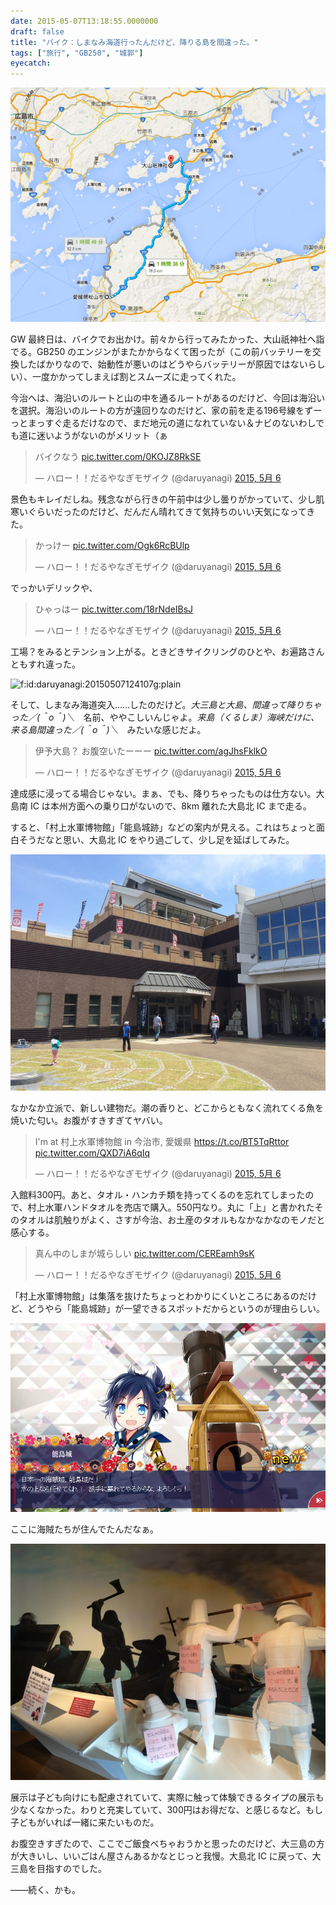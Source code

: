 ```yaml
---
date: 2015-05-07T13:18:55.0000000
draft: false
title: "バイク：しまなみ海道行ったんだけど、降りる島を間違った。"
tags: ["旅行", "GB250", "城郭"]
eyecatch: 
---
```

<p><span itemscope itemtype="http://schema.org/Photograph"><img src="20150507124345.png" alt="f:id:daruyanagi:20150507124345p:plain" title="f:id:daruyanagi:20150507124345p:plain" class="hatena-fotolife" itemprop="image"></span></p><p>GW 最終日は、バイクでお出かけ。前々から行ってみたかった、大山祇神社へ詣でる。GB250 のエンジンがまたかからなくて困ったが（この前バッテリーを交換したばかりなので、始動性が悪いのはどうやらバッテリーが原因ではないらしい）、一度かかってしまえば割とスムーズに走ってくれた。</p><p>今治へは、海沿いのルートと山の中を通るルートがあるのだけど、今回は海沿いを選択。海沿いのルートの方が遠回りなのだけど、家の前を走る196号線をずーっとまっすぐ走るだけなので、まだ地元の道になれていない＆ナビのないわしでも道に迷いようがないのがメリット（ぁ</p><p><blockquote class="twitter-tweet" lang="ja"><p lang="ja" dir="ltr">バイクなう <a href="http://t.co/0KOJZ8RkSE">pic.twitter.com/0KOJZ8RkSE</a></p>&mdash; ハロー！！だるやなぎモザイク (@daruyanagi) <a href="https://twitter.com/daruyanagi/status/595776013541515266">2015, 5月 6</a></blockquote><script async src="//platform.twitter.com/widgets.js" charset="utf-8"></script></p><p>景色もキレイだしね。残念ながら行きの午前中は少し曇りがかっていて、少し肌寒いぐらいだったのだけど、だんだん晴れてきて気持ちのいい天気になってきた。</p><p><blockquote class="twitter-tweet" lang="ja"><p lang="ja" dir="ltr">かっけー <a href="http://t.co/Ogk6RcBUlp">pic.twitter.com/Ogk6RcBUlp</a></p>&mdash; ハロー！！だるやなぎモザイク (@daruyanagi) <a href="https://twitter.com/daruyanagi/status/595776606188220418">2015, 5月 6</a></blockquote><script async src="//platform.twitter.com/widgets.js" charset="utf-8"></script></p><p>でっかいデリックや、</p><p><blockquote class="twitter-tweet" lang="ja"><p lang="ja" dir="ltr">ひゃっはー <a href="http://t.co/18rNdeIBsJ">pic.twitter.com/18rNdeIBsJ</a></p>&mdash; ハロー！！だるやなぎモザイク (@daruyanagi) <a href="https://twitter.com/daruyanagi/status/595777784280174593">2015, 5月 6</a></blockquote><script async src="//platform.twitter.com/widgets.js" charset="utf-8"></script></p><p>工場？をみるとテンション上がる。ときどきサイクリングのひとや、お遍路さんともすれ違った。</p><p><span itemscope itemtype="http://schema.org/Photograph"><img src="http://cdn-ak.f.st-hatena.com/images/fotolife/d/daruyanagi/20150507/20150507124107.gif" alt="f:id:daruyanagi:20150507124107g:plain" title="f:id:daruyanagi:20150507124107g:plain" class="hatena-fotolife" itemprop="image"></span></p><p>そして、しまなみ海道突入……したのだけど。<i>大三島と大島、間違って降りちゃった／(＾o＾)＼　</i>名前、ややこしいんじゃよ。<i>来島（くるしま）海峡だけに、来る島間違った／(＾o＾)＼　</i>みたいな感じだよ。</p><p><blockquote class="twitter-tweet" lang="ja"><p lang="ja" dir="ltr">伊予大島？ お腹空いたーーー <a href="http://t.co/agJhsFklkO">pic.twitter.com/agJhsFklkO</a></p>&mdash; ハロー！！だるやなぎモザイク (@daruyanagi) <a href="https://twitter.com/daruyanagi/status/595785343011528704">2015, 5月 6</a></blockquote><script async src="//platform.twitter.com/widgets.js" charset="utf-8"></script></p><p>達成感に浸ってる場合じゃない。まぁ、でも、降りちゃったものは仕方ない。大島南 IC は本州方面への乗り口がないので、8km 離れた大島北 IC まで走る。</p><p>すると、「村上水軍博物館」「能島城跡」などの案内が見える。これはちょっと面白そうだなと思い、大島北 IC をやり過ごして、少し足を延ばしてみた。</p><p><span itemscope itemtype="http://schema.org/Photograph"><img src="20150506125023.jpg" alt="f:id:daruyanagi:20150506125023j:plain" title="f:id:daruyanagi:20150506125023j:plain" class="hatena-fotolife" itemprop="image"></span></p><p>なかなか立派で、新しい建物だ。潮の香りと、どこからともなく流れてくる魚を焼いた匂い。お腹がすきすぎてヤバい。</p><p><blockquote class="twitter-tweet" lang="ja"><p lang="ja" dir="ltr">I&#39;m at 村上水軍博物館 in 今治市, 愛媛県 <a href="https://t.co/BT5TqRttor">https://t.co/BT5TqRttor</a> <a href="http://t.co/QXD7iA6qIq">pic.twitter.com/QXD7iA6qIq</a></p>&mdash; ハロー！！だるやなぎモザイク (@daruyanagi) <a href="https://twitter.com/daruyanagi/status/595792492257247232">2015, 5月 6</a></blockquote><script async src="//platform.twitter.com/widgets.js" charset="utf-8"></script></p><p>入館料300円。あと、タオル・ハンカチ類を持ってくるのを忘れてしまったので、村上水軍ハンドタオルを売店で購入。550円なり。丸に「上」と書かれたそのタオルは肌触りがよく、さすが今治、お土産のタオルもなかなかなのモノだと感心する。</p><p><blockquote class="twitter-tweet" lang="ja"><p lang="ja" dir="ltr">真ん中のしまが城らしい <a href="http://t.co/CEREamh9sK">pic.twitter.com/CEREamh9sK</a></p>&mdash; ハロー！！だるやなぎモザイク (@daruyanagi) <a href="https://twitter.com/daruyanagi/status/595794015540371456">2015, 5月 6</a></blockquote><script async src="//platform.twitter.com/widgets.js" charset="utf-8"></script></p><p>「村上水軍博物館」は集落を抜けたちょっとわかりにくいところにあるのだけど、どうやら「能島城跡」が一望できるスポットだからというのが理由らしい。</p><p><span itemscope itemtype="http://schema.org/Photograph"><img src="20150507131617.png" alt="f:id:daruyanagi:20150507131617p:plain" title="f:id:daruyanagi:20150507131617p:plain" class="hatena-fotolife" itemprop="image"></span></p><p>ここに海賊たちが住んでたんだなぁ。</p><p><span itemscope itemtype="http://schema.org/Photograph"><img src="20150506123631.jpg" alt="f:id:daruyanagi:20150506123631j:plain" title="f:id:daruyanagi:20150506123631j:plain" class="hatena-fotolife" itemprop="image"></span></p><p>展示は子ども向けにも配慮されていて、実際に触って体験できるタイプの展示も少なくなかった。わりと充実していて、300円はお得だな、と感じるなど。もし子どもがいれば一緒に来たいものだ。</p><p>お腹空きすぎたので、ここでご飯食べちゃおうかと思ったのだけど、大三島の方が大きいし、いいごはん屋さんあるかなとじっと我慢。大島北 IC に戻って、大三島を目指すのでした。</p><p>――続く、かも。</p>
